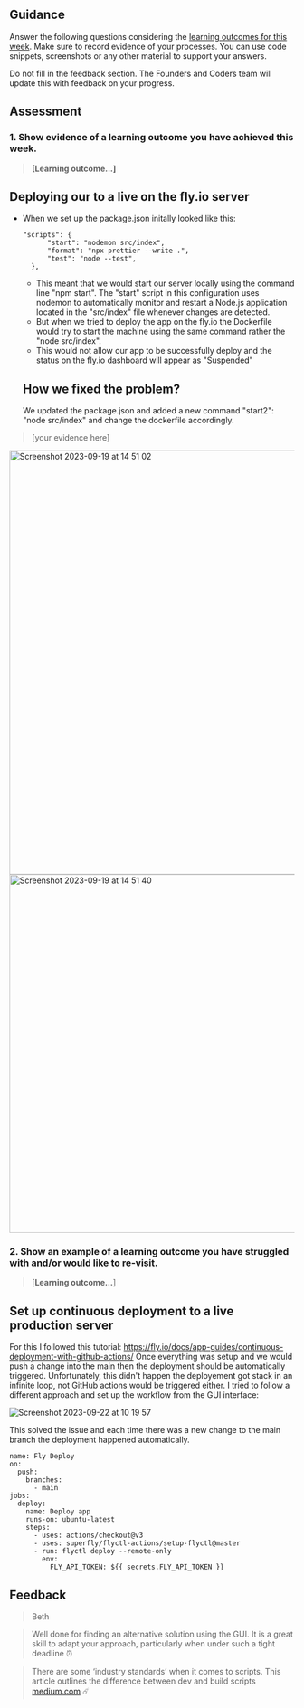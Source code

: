 ## Guidance
Answer the following questions considering the [learning outcomes for this week](https://learn.foundersandcoders.com/course/syllabus/developer/server/learning-outcomes/).
Make sure to record evidence of your processes. You can use code snippets, screenshots or any other material to support your answers.

Do not fill in the feedback section. The Founders and Coders team will update this with feedback on your progress.

## Assessment
 ### 1. Show evidence of a learning outcome you have achieved this week.
> **[Learning outcome...]**
## Deploying our to a live on the fly.io server
- When we set up the package.json initally looked like this:
  ```JS
  "scripts": {
        "start": "nodemon src/index",
        "format": "npx prettier --write .",
        "test": "node --test",
    },
  ```
  - This meant that we would start our server locally using the command line "npm start". The "start" script in this configuration uses nodemon to automatically monitor and restart a Node.js application located in the "src/index" file whenever changes are detected.
  - But when we tried to deploy the app on the fly.io the Dockerfile would try to start the machine using the same command rather the "node src/index".
  - This would not allow our app to be successfully deploy and the status on the fly.io dashboard will appear as "Suspended"
  ## How we fixed the problem?
  We updated the package.json and added a new command "start2": "node src/index" and change the dockerfile accordingly.
   
> [your evidence here]
<img width="750" alt="Screenshot 2023-09-19 at 14 51 02" src="https://github.com/fac28/elena--progress-log/assets/59057287/5e50c240-e648-4d1a-a24d-fb9664cf929f">
<img width="634" alt="Screenshot 2023-09-19 at 14 51 40" src="https://github.com/fac28/elena--progress-log/assets/59057287/6bca3bc1-6f28-4100-a997-b447b238d92b">



 ### 2. Show an example of a learning outcome you have struggled with and/or would like to re-visit.
 
 
> [**Learning outcome...**]
## Set up continuous deployment to a live production server
For this I followed this tutorial: https://fly.io/docs/app-guides/continuous-deployment-with-github-actions/
Once everything was setup and we would push a change into the main then the deployment should be automatically triggered. Unfortunately, this didn't happen the deployement got stack in an infinite loop, not GitHub actions would be triggered either. 
I tried to follow a different approach and set up the workflow from the GUI interface: 

![Screenshot 2023-09-22 at 10 19 57](https://github.com/fac28/elena--progress-log/assets/59057287/cd329eb9-55e3-4e96-ae86-4b113d31e2bd)

This solved the issue and each time there was a new change to the main branch the deployment happened automatically.

```JS
name: Fly Deploy
on:
  push:
    branches:
      - main
jobs:
  deploy:
    name: Deploy app
    runs-on: ubuntu-latest
    steps:
      - uses: actions/checkout@v3
      - uses: superfly/flyctl-actions/setup-flyctl@master
      - run: flyctl deploy --remote-only
        env:
          FLY_API_TOKEN: ${{ secrets.FLY_API_TOKEN }}
```

## Feedback
> Beth

> Well done for finding an alternative solution using the GUI. It is a great skill to adapt your approach, particularly when under such a tight deadline ⏰

> There are some ‘industry standards’ when it comes to scripts. This article outlines the difference between dev and build scripts [medium.com](https://medium.com/@zahidbashirkhan/whats-the-difference-between-npm-run-dev-npm-run-build-and-npm-run-start-in-next-js-7baf9b7c5d39#:~:text=In%20summary%2C%20npm%20run%20dev,the%20build%20process%20is%20completed.) ☄️ 

